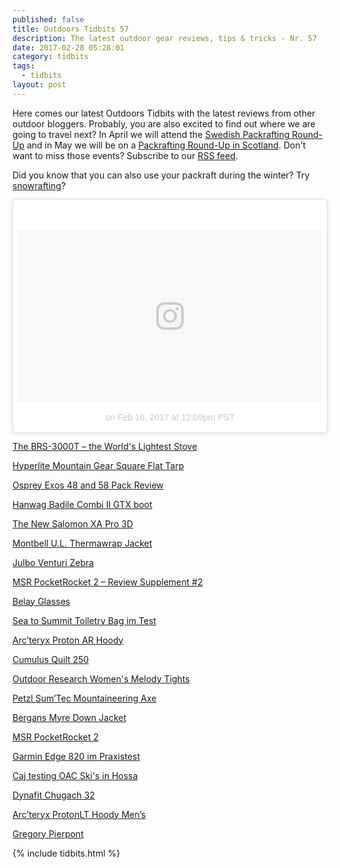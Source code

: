 ```yaml
---
published: false
title: Outdoors Tidbits 57
description: The latest outdoor gear reviews, tips & tricks - Nr. 57
date: 2017-02-28 05:28:01
category: tidbits
tags:
  - tidbits
layout: post
---
```

Here comes our latest Outdoors Tidbits with the latest reviews from other outdoor bloggers. Probably, you are also excited to find out where we are going to travel next? In April we will attend the [Swedish Packrafting Round-Up](https://www.facebook.com/events/721781557974160/) and in May we will be on a [Packrafting Round-Up in Scotland](https://www.facebook.com/events/140680829718198/). Don't want to miss those events? Subscribe to our [RSS feed](http://www.hikeventures.com/rss.xml).

Did you know that you can also use your packraft during the winter? Try [snowrafting](https://greenshapedheart.de/snowrafting-packraft-im-schnee/)?

<blockquote class="instagram-media" data-instgrm-version="7" style=" background:#FFF; border:0; border-radius:3px; box-shadow:0 0 1px 0 rgba(0,0,0,0.5),0 1px 10px 0 rgba(0,0,0,0.15); margin: 1px; max-width:658px; padding:0; width:99.375%; width:-webkit-calc(100% - 2px); width:calc(100% - 2px);"><div style="padding:8px;"> <div style=" background:#F8F8F8; line-height:0; margin-top:40px; padding:28.379629629629626% 0; text-align:center; width:100%;"> <div style=" background:url(data:image/png;base64,iVBORw0KGgoAAAANSUhEUgAAACwAAAAsCAMAAAApWqozAAAABGdBTUEAALGPC/xhBQAAAAFzUkdCAK7OHOkAAAAMUExURczMzPf399fX1+bm5mzY9AMAAADiSURBVDjLvZXbEsMgCES5/P8/t9FuRVCRmU73JWlzosgSIIZURCjo/ad+EQJJB4Hv8BFt+IDpQoCx1wjOSBFhh2XssxEIYn3ulI/6MNReE07UIWJEv8UEOWDS88LY97kqyTliJKKtuYBbruAyVh5wOHiXmpi5we58Ek028czwyuQdLKPG1Bkb4NnM+VeAnfHqn1k4+GPT6uGQcvu2h2OVuIf/gWUFyy8OWEpdyZSa3aVCqpVoVvzZZ2VTnn2wU8qzVjDDetO90GSy9mVLqtgYSy231MxrY6I2gGqjrTY0L8fxCxfCBbhWrsYYAAAAAElFTkSuQmCC); display:block; height:44px; margin:0 auto -44px; position:relative; top:-22px; width:44px;"></div></div><p style=" color:#c9c8cd; font-family:Arial,sans-serif; font-size:14px; line-height:17px; margin-bottom:0; margin-top:8px; overflow:hidden; padding:8px 0 7px; text-align:center; text-overflow:ellipsis; white-space:nowrap;"><a href="https://www.instagram.com/p/BQldrZ7jNe_/" style=" color:#c9c8cd; font-family:Arial,sans-serif; font-size:14px; font-style:normal; font-weight:normal; line-height:17px; text-decoration:none;" target="_blank"></a> on <time style=" font-family:Arial,sans-serif; font-size:14px; line-height:17px;" datetime="2017-02-16T20:09:47+00:00">Feb 16, 2017 at 12:09pm PST</time></p></div></blockquote>
<script async defer src="//platform.instagram.com/en_US/embeds.js"></script>

<!--more-->

[The BRS-3000T – the World's Lightest Stove](http://adventuresinstoving.blogspot.com/2017/02/the-brs-3000t-worlds-lightest-stove.html)

[Hyperlite Mountain Gear Square Flat Tarp](http://www.thehikinglife.com/2017/02/review-hyperlite-mountain-gear-square-flat-tarp/)

[Osprey Exos 48 and 58 Pack Review](https://trailtopeak.com/2017/02/20/gear-review-osprey-exos-48-and-58-pack-review/)

[Hanwag Badile Combi II GTX boot](http://scottishmountaineer.com/hanwag-badile-combi-ii-boot-review/)

[The New Salomon XA Pro 3D](https://trailtopeak.com/2017/02/17/gear-preview-the-new-salomon-xa-pro-3d-2017/)

[Montbell U.L. Thermawrap Jacket](https://treelinebackpacker.com/2017/02/13/montbell-u-l-thermawrap-jacket-review/)

[Julbo Venturi Zebra](http://www.thealpinestart.com/2017/01/long-term-review-julbo-venturi/)

[MSR PocketRocket 2 – Review Supplement #2](http://adventuresinstoving.blogspot.com/2017/01/msr-pocketrocket-2-review-supplement-2.html)

[Belay Glasses](https://www.climbing-high.co.uk/belay-glasses/belay-glasses-review/)

[Sea to Summit Toiletry Bag im Test](http://gipfelwelt.net/2017/01/18/sea-to-summit-toiletry-bag-im-test/)

[Arc’teryx Proton AR Hoody](http://scottishmountaineer.com/arcteryx-proton-ar-hoody-review/)

[Cumulus Quilt 250](https://wegalsziel.wordpress.com/2017/01/09/cumulus-quilt-250-long-gear-review)

[Outdoor Research Women's Melody Tights](http://www.adventure-inspired.com/2017/01/outdoor-research-melody-tights-review.html)

[Petzl Sum’Tec Mountaineering Axe](http://www.thealpinestart.com/2017/01/review-petzl-sumtec/)

[Bergans Myre Down Jacket](https://www.hiking-blog.de/bekleidung/praxistest-bergans-myre-down-jacket-stylische-daunenjacke-nur-fuer-den-alltag/)

[MSR PocketRocket 2](http://hikelighter.com/2017/01/12/msr-pocket-rocket-2/)

[Garmin Edge 820 im Praxistest](http://gpsradler.de/test-technik/garmin-edge-820-test/?pk_campaign=feed&pk_kwd=garmin-edge-820-test)

[Caj testing OAC Ski's in Hossa](https://www.youtube.com/watch?v=eKJLA81LHdM)

[Dynafit Chugach 32](http://www.outbears.at/dynafit-chugach-32-im-test/)

[Arc’teryx ProtonLT Hoody Men’s](http://www.alpin-blog.com/test-arcteryx-protonlt-hoody-mens/)

[Gregory Pierpont](http://www.alpin.de/tests-produkte/rucksaecke/11405/artikel_rucksack_im_praxistest_daypack_gregory_pierpont.html)

{% include tidbits.html %}
